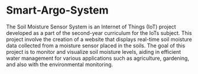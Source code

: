 # Smart-Argo-System
The Soil Moisture Sensor System is an Internet of Things (IoT) project developed as a part of the second-year curriculum for the IoTs subject. This project involve the creation of a website that displays real-time soil moisture data collected from a moisture sensor placed in the soils. The goal of this project is to monitor and visualize soil moisture levels, aiding in efficient water management for various applications such as agriculture, gardening, and also with the environmental monitoring.

